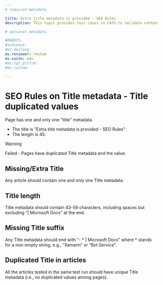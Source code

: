 ```yaml
---
# required metadata

title: Extra title metadata is provided - SEO Rules
description: This topic provides test cases in CATS to validate content with SEO rules - Title duplicated values

# optional metadata

#ROBOTS:
#audience:
#ms.devlang:
ms.reviewer: reutam
ms.suite: ems
#ms.tgt_pltfrm:
#ms.custom:

---
```


# SEO Rules on Title metadata - Title duplicated values

Page has one and only one "title" metadata.  
+ The title is "Extra title metadata is provided - SEO Rules"  
+ The length is 45.

> [!WARNING] 
> Failed - Pages have duplicated Title metadata and the value.

## Missing/Extra Title
Any article should contain one and only one Title metadata.
## Title length
Title metadata should contain 43-59 characters, including spaces but excluding “| Microsoft Docs” at the end.
## Missing Title suffix
Any Title metadata should end with “- * | Microsoft Docs” where * stands for a non-empty string, e.g., “Xamarin” or “Bot Service”.
## Duplicated Title in articles
All the articles tested in the same test run should have unique Title metadata (i.e., no duplicated values among pages).
